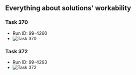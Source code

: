 ## Everything about solutions' workability
### Task 370
* Run ID: 99-4260
* ![Task 370](http://i072.radikal.ru/1412/3b/c6cee497e560.png)

### Task 372
* Run ID: 99-4263
* ![Task 372](http://s010.radikal.ru/i313/1412/9f/fc9425486e0b.png)